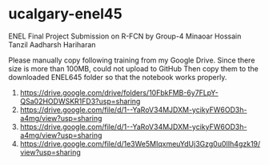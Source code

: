 # ucalgary-enel45
ENEL Final Project Submission on R-FCN by Group-4
Minaoar Hossain Tanzil
Aadharsh Hariharan

Please manually copy following training from my Google Drive. Since there size is more than 100MB, could not upload to GitHub
Then copy them to the downloaded ENEL645 folder so that the notebook works properly.

1. https://drive.google.com/drive/folders/10FbkFMB-6y7FLpY-QSa02HODWSKR1FD3?usp=sharing
2. https://drive.google.com/file/d/1--YaRoV34MJDXM-ycikyFW6OD3h-a4mg/view?usp=sharing
3. https://drive.google.com/file/d/1--YaRoV34MJDXM-ycikyFW6OD3h-a4mg/view?usp=sharing
4. https://drive.google.com/file/d/1e3We5MIqxmeuYdUj3Gzg0u0IIh4gzk19/view?usp=sharing

